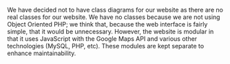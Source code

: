 We have decided not to have class diagrams for our website as there are no real classes for our website. We have no classes because we are not using Object Oriented PHP; we think that, because the web interface is fairly simple, that it would be unnecessary. However, the website is modular in that it uses JavaScript with the Google Maps API and various other technologies (MySQL, PHP, etc). These modules are kept separate to enhance maintainability.
